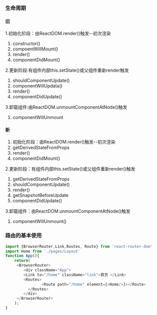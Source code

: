 ### 生命周期
#### 旧
1.初始化阶段：由ReactDOM.render()触发--初次渲染

1. constructor()
2. compoentWillMount()
3. render()
4. componentDidMount()

2.更新阶段:有组件内部this.setState()或父组件重新render触发

1. shouldComponentUpdate()
2. componentWillUpdata()
3. render()
4. componentDidUpdate()

3.卸载组件:由ReactDOM.unmountComponentAtNode()触发

1. componentWillUnmount

#### 新
1. 初始化阶段：由ReactDOM.render()触发--初次渲染
2. getDerivedStateFromProps
3. render()
4. componentDidMount()

2.更新阶段：有组件内部this.setState()或父组件重新render()触发
1. getDerivedStateFromProps
2. shouldComponentUpdate()
3. render()
4. getSnapshotBeforeUpdate
5. componentDidUpdate()

3.卸载组件：由ReactDOM.unmountComponentAtNode()触发

1. componentWillUnmount()

### 路由的基本使用		
```javascript
import {BrowserRouter,Link,Routes, Route} from 'react-router-dom'
import Home from './pages/Layout'
function App(){
	return(
	 <BrowserRouter>
		<div className="App">
		<Link to="/home" className="link">首页 </Link>
		<Routes>  
			    <Route path="/home" element={<Home/>}></Route>  
		  </Routes>
		</div>
	 </BrowserRouter>
	);
}
```